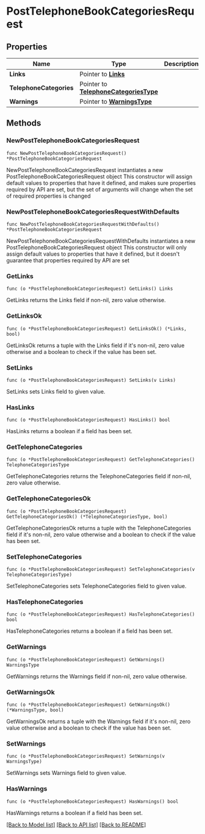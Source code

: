 # PostTelephoneBookCategoriesRequest

## Properties

Name | Type | Description | Notes
------------ | ------------- | ------------- | -------------
**Links** | Pointer to [**Links**](Links.md) |  | [optional] 
**TelephoneCategories** | Pointer to [**TelephoneCategoriesType**](TelephoneCategoriesType.md) |  | [optional] 
**Warnings** | Pointer to [**WarningsType**](WarningsType.md) |  | [optional] 

## Methods

### NewPostTelephoneBookCategoriesRequest

`func NewPostTelephoneBookCategoriesRequest() *PostTelephoneBookCategoriesRequest`

NewPostTelephoneBookCategoriesRequest instantiates a new PostTelephoneBookCategoriesRequest object
This constructor will assign default values to properties that have it defined,
and makes sure properties required by API are set, but the set of arguments
will change when the set of required properties is changed

### NewPostTelephoneBookCategoriesRequestWithDefaults

`func NewPostTelephoneBookCategoriesRequestWithDefaults() *PostTelephoneBookCategoriesRequest`

NewPostTelephoneBookCategoriesRequestWithDefaults instantiates a new PostTelephoneBookCategoriesRequest object
This constructor will only assign default values to properties that have it defined,
but it doesn't guarantee that properties required by API are set

### GetLinks

`func (o *PostTelephoneBookCategoriesRequest) GetLinks() Links`

GetLinks returns the Links field if non-nil, zero value otherwise.

### GetLinksOk

`func (o *PostTelephoneBookCategoriesRequest) GetLinksOk() (*Links, bool)`

GetLinksOk returns a tuple with the Links field if it's non-nil, zero value otherwise
and a boolean to check if the value has been set.

### SetLinks

`func (o *PostTelephoneBookCategoriesRequest) SetLinks(v Links)`

SetLinks sets Links field to given value.

### HasLinks

`func (o *PostTelephoneBookCategoriesRequest) HasLinks() bool`

HasLinks returns a boolean if a field has been set.

### GetTelephoneCategories

`func (o *PostTelephoneBookCategoriesRequest) GetTelephoneCategories() TelephoneCategoriesType`

GetTelephoneCategories returns the TelephoneCategories field if non-nil, zero value otherwise.

### GetTelephoneCategoriesOk

`func (o *PostTelephoneBookCategoriesRequest) GetTelephoneCategoriesOk() (*TelephoneCategoriesType, bool)`

GetTelephoneCategoriesOk returns a tuple with the TelephoneCategories field if it's non-nil, zero value otherwise
and a boolean to check if the value has been set.

### SetTelephoneCategories

`func (o *PostTelephoneBookCategoriesRequest) SetTelephoneCategories(v TelephoneCategoriesType)`

SetTelephoneCategories sets TelephoneCategories field to given value.

### HasTelephoneCategories

`func (o *PostTelephoneBookCategoriesRequest) HasTelephoneCategories() bool`

HasTelephoneCategories returns a boolean if a field has been set.

### GetWarnings

`func (o *PostTelephoneBookCategoriesRequest) GetWarnings() WarningsType`

GetWarnings returns the Warnings field if non-nil, zero value otherwise.

### GetWarningsOk

`func (o *PostTelephoneBookCategoriesRequest) GetWarningsOk() (*WarningsType, bool)`

GetWarningsOk returns a tuple with the Warnings field if it's non-nil, zero value otherwise
and a boolean to check if the value has been set.

### SetWarnings

`func (o *PostTelephoneBookCategoriesRequest) SetWarnings(v WarningsType)`

SetWarnings sets Warnings field to given value.

### HasWarnings

`func (o *PostTelephoneBookCategoriesRequest) HasWarnings() bool`

HasWarnings returns a boolean if a field has been set.


[[Back to Model list]](../README.md#documentation-for-models) [[Back to API list]](../README.md#documentation-for-api-endpoints) [[Back to README]](../README.md)


